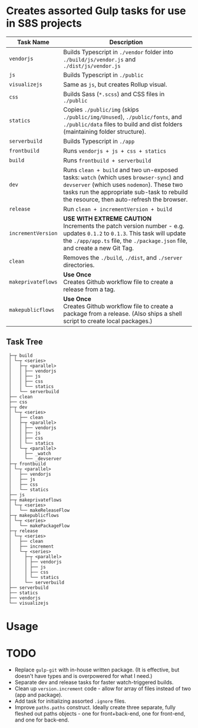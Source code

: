 # Creates assorted Gulp tasks for use in S8S projects

| Task Name | Description |
| --------- | ----------- |
| `vendorjs` | Builds Typescript in `./vendor` folder into `./build/js/vendor.js` and `./dist/js/vendor.js` |
| `js` | Builds Typescript in `./public` |
| `visualizejs` | Same as `js`, but creates Rollup visual. |
| `css` | Builds Sass (`*.scss`) and CSS files in `./public` |
| `statics` | Copies `./public/img` (skips `./public/img/Unused`), `./public/fonts`, and `./public/data` files to build and dist folders (maintaining folder structure). |
| `serverbuild` | Builds Typescript in `./app` |
| `frontbuild` | Runs `vendorjs + js + css + statics` |
| `build` | Runs `frontbuild + serverbuild` |
| `dev` | Runs `clean + build` and two un-exposed tasks: `watch` (which uses `browser-sync`) and `devserver` (which uses `nodemon`). These two tasks run the appropriate sub-task to rebuild the resource, then auto-refresh the browser. |
| `release` | Run `clean + incrementVersion + build` |
| `incrementVersion` | **USE WITH EXTREME CAUTION** <br/> Increments the patch version number - e.g. updates `0.1.2` to `0.1.3`. This task will update the `./app/app.ts` file, the `./package.json` file, and create a new Git Tag. |
| `clean` | Removes the `./build`, `./dist`, and `./server` directories. |
| `makeprivateflows` | **Use Once** <br/> Creates Github workflow file to create a release from a tag. |
| `makepublicflows` | **Use Once** <br/> Creates Github workflow file to create a package from a release. (Also ships a shell script to create local packages.) |

## Task Tree

```
 ├─┬ build
 │ └─┬ <series>
 │   ├─┬ <parallel>
 │   │ ├── vendorjs
 │   │ ├── js
 │   │ ├── css
 │   │ └── statics
 │   └── serverbuild
 ├── clean
 ├── css
 ├─┬ dev
 │ └─┬ <series>
 │   ├── clean
 │   ├─┬ <parallel>
 │   │ ├── vendorjs
 │   │ ├── js
 │   │ ├── css
 │   │ └── statics
 │   └─┬ <parallel>
 │     ├── _watch
 │     └── _devserver
 ├─┬ frontbuild
 │ └─┬ <parallel>
 │   ├── vendorjs
 │   ├── js
 │   ├── css
 │   └── statics
 ├── js
 ├─┬ makeprivateflows
 │ └─┬ <series>
 │   └── makeReleaseFlow
 ├─┬ makepublicflows
 │ └─┬ <series>
 │   └── makePackageFlow
 ├─┬ release
 │ └─┬ <series>
 │   ├── clean
 │   ├── increment
 │   └─┬ <series>
 │     ├─┬ <parallel>
 │     │ ├── vendorjs
 │     │ ├── js
 │     │ ├── css
 │     │ └── statics
 │     └── serverbuild
 ├── serverbuild
 ├── statics
 ├── vendorjs
 └── visualizejs
```

# Usage


# TODO
- Replace `gulp-git` with in-house written package. (It is effective, but doesn't have types and is overpowered for what I need.)
- Separate dev and release tasks for faster watch-triggered builds.
- Clean up `version.increment` code - allow for array of files instead of two (app and package).
- Add task for initializing assorted `.ignore` files.
- Improve `paths.paths` construct. Ideally create three separate, fully fleshed out paths objects - one for front+back-end, one for front-end, and one for back-end.